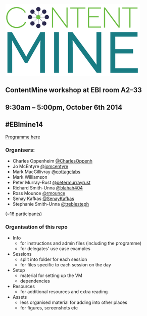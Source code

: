 
![ContentMine logo](https://github.com/ContentMine/ebi_workshop_20141006/raw/master/setup/CM_logo.png)


## ContentMine workshop at EBI room A2–33
## 9:30am – 5:00pm, October 6th 2014

## \#EBImine14

[Programme here](https://github.com/ContentMine/ebi_workshop_20141006/blob/master/info/EBI_programme.pdf?raw=true)

### Organisers:
- Charles Oppenheim [@CharlesOppenh](https://twitter.com/CharlesOppenh)
- Jo McEntyre [@jomcentyre](https://twitter.com/jomcentyre)
- Mark MacGillivray [@cottagelabs](https://twitter.com/cottagelabs)
- Mark Williamson 
- Peter Murray-Rust [@petermurrayrust](https://twitter.com/petermurrayrust)
- Richard Smith-Unna [@blahah404](https://twitter.com/blahah404)
- Ross Mounce [@rmounce](https://twitter.com/rmounce)
- Şenay Kafkas [@SenayKafkas](https://twitter.com/SenayKafkas)
- Stephanie Smith-Unna [@treblesteph](https://twitter.com/treblesteph)

(~16 participants)

### Organisation of this repo
- Info
  - for instructions and admin files (including the programme)
  - for delegates' use case examples
- Sessions
  - split into folder for each session
  - for files specific to each session on the day
- Setup
  - material for setting up the VM
  - dependencies
- Resources
  - for additional resources and extra reading
- Assets
  - less organised material for adding into other places
  - for figures, screenshots etc
